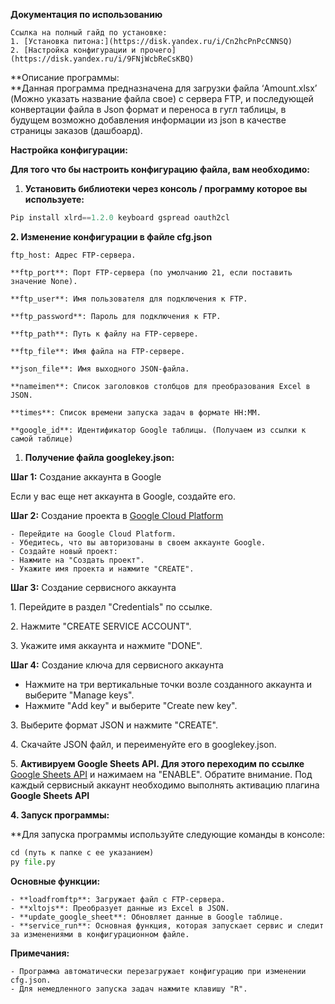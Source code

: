 **Документация по использованию**

```
Ссылка на полный гайд по установке: 
1. [Установка питона:](https://disk.yandex.ru/i/Cn2hcPnPcCNNSQ)  
2. [Настройка конфигурации и прочего](https://disk.yandex.ru/i/9FNjWcbReCsKBQ) 
```

**Описание программы:  
**Данная программа предназначена для загрузки файла ‘Amount.xlsx’ (Можно указать название файла свое) с сервера FTP, и последующей конвертации файла в Json формат и переноса в гугл таблицы, в будущем возможно добавления информации из json в качестве страницы заказов (дашбоард).

**Настройка конфигурации:**

**Для того что бы настроить конфигурацию файла, вам необходимо:**

1. **Установить библиотеки через консоль / программу которое вы используете:**
```py
Pip install xlrd==1.2.0 keyboard gspread oauth2cl
```

**2\. Изменение конфигурации в файле cfg.json**
```text
ftp_host: Адрес FTP-сервера.

**ftp_port**: Порт FTP-сервера (по умолчанию 21, если поставить значение None).

**ftp_user**: Имя пользователя для подключения к FTP.

**ftp_password**: Пароль для подключения к FTP.

**ftp_path**: Путь к файлу на FTP-сервере.

**ftp_file**: Имя файла на FTP-сервере.

**json_file**: Имя выходного JSON-файла.

**nameimen**: Список заголовков столбцов для преобразования Excel в JSON.

**times**: Список времени запуска задач в формате HH:MM.

**google_id**: Идентификатор Google таблицы. (Получаем из ссылки к самой таблице)  
```
1. **Получение файла googlekey.json:**

**Шаг 1:** Создание аккаунта в Google

Если у вас еще нет аккаунта в Google, создайте его.

**Шаг 2:** Создание проекта в [Google Cloud Platform](https://console.cloud.google.com/)
```text
- Перейдите на Google Cloud Platform.
- Убедитесь, что вы авторизованы в своем аккаунте Google.
- Создайте новый проект:
- Нажмите на "Создать проект".
- Укажите имя проекта и нажмите "CREATE".
```
**Шаг 3:** Создание сервисного аккаунта

1\. Перейдите в раздел "Credentials" по ссылке.

2\. Нажмите "CREATE SERVICE ACCOUNT".

3\. Укажите имя аккаунта и нажмите "DONE".

**Шаг 4:** Создание ключа для сервисного аккаунта

- Нажмите на три вертикальные точки возле созданного аккаунта и выберите "Manage keys".
- Нажмите "Add key" и выберите "Create new key".

3\. Выберите формат JSON и нажмите "CREATE".

4\. Скачайте JSON файл, и переименуйте его в googlekey.json.

5\. **Активируем Google Sheets API. Для этого переходим по ссылке** [Google Sheets API](https://console.cloud.google.com/marketplace/product/google/sheets.googleapis.com) и нажимаем на "ENABLE". Обратите внимание. Под каждый сервисный аккаунт необходимо выполнять активацию плагина **Google Sheets API**

**4\. Запуск программы:**

**Для запуска программы используйте следующие команды в консоле:  
```py
cd (путь к папке с ее указанием)  
py file.py
```

**Основные функции:**
```text
- **loadfromftp**: Загружает файл с FTP-сервера.
- **xltojs**: Преобразует данные из Excel в JSON.
- **update_google_sheet**: Обновляет данные в Google таблице.
- **service_run**: Основная функция, которая запускает сервис и следит за изменениями в конфигурационном файле.
```
**Примечания:**
```text
- Программа автоматически перезагружает конфигурацию при изменении cfg.json.
- Для немедленного запуска задач нажмите клавишу "R".
```
